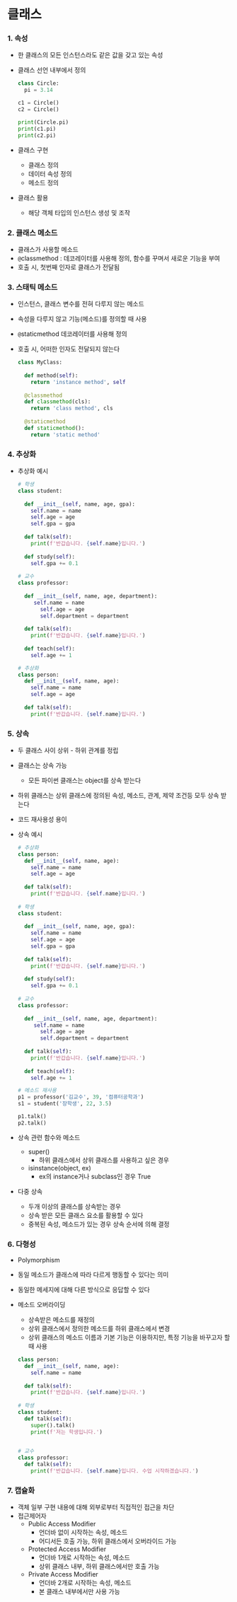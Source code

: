 # 클래스

### 1. 속성

- 한 클래스의 모든 인스턴스라도 같은 값을 갖고 있는 속성

- 클래스 선언 내부에서 정의

  ```python
  class Circle:
    pi = 3.14
  
  c1 = Circle()
  c2 = Circle()
  
  print(Circle.pi)
  print(c1.pi)
  print(c2.pi)
  ```

- 클래스 구현

  - 클래스 정의
  - 데이터 속성 정의
  - 메소드 정의

- 클래스 활용

  - 해당 객체 타입의 인스턴스 생성 및 조작

    

### 2. 클래스 메소드

- 클래스가 사용할 메소드
- `@`classmethod : 데코레이터를 사용해 정의, 함수를 꾸며서 새로운 기능을 부여
- 호출 시, 첫번째 인자로 클래스가 전달됨



### 3. 스태틱 메소드

- 인스턴스, 클래스 변수를 전혀 다루지 않는 메소드

- 속성을 다루지 않고 기능(메소드)를 정의할 때 사용

- `@`staticmethod 데코레이터를 사용해 정의

- 호출 시, 어떠한 인자도 전달되지 않는다

  ```python
  class MyClass:
    
    def method(self):
      return 'instance method', self
    
    @classmethod
    def classmethod(cls):
      return 'class method', cls
    
    @staticmethod
    def staticmethod():
      return 'static method'
  ```

  

### 4. 추상화

- 추상화 예시

  ```python
  # 학생
  class student:
    
    def __init__(self, name, age, gpa):
      self.name = name
      self.age = age
      self.gpa = gpa
      
    def talk(self):
      print(f'반갑습니다. {self.name}입니다.')
      
    def study(self):
      self.gpa += 0.1
      
  # 교수
  class professor:
    
    def __init__(self, name, age, department):
       self.name = name
     	 self.age = age
     	 self.department = department
        
    def talk(self):
      print(f'반갑습니다. {self.name}입니다.')
      
    def teach(self):
      self.age += 1
  
  # 추상화
  class person:
    def __init__(self, name, age):
      self.name = name
      self.age = age
    
    def talk(self):
      print(f'반갑습니다. {self.name}입니다.')
  ```



### 5. 상속

- 두 클래스 사이 상위 - 하위 관계를 정립

- 클래스는 상속 가능

  - 모든 파이썬 클래스는 object를 상속 받는다

- 하위 클래스는 상위 클래스에 정의된 속성, 메소드, 관계, 제약 조건등 모두 상속 받는다

- 코드 재사용성 용이

- 상속 예시

  ```python
  # 추상화
  class person:
    def __init__(self, name, age):
      self.name = name
      self.age = age
    
    def talk(self):
      print(f'반갑습니다. {self.name}입니다.')
      
  # 학생
  class student:
    
    def __init__(self, name, age, gpa):
      self.name = name
      self.age = age
      self.gpa = gpa
      
    def talk(self):
      print(f'반갑습니다. {self.name}입니다.')
      
    def study(self):
      self.gpa += 0.1
      
  # 교수
  class professor:
    
    def __init__(self, name, age, department):
       self.name = name
     	 self.age = age
     	 self.department = department
        
    def talk(self):
      print(f'반갑습니다. {self.name}입니다.')
      
    def teach(self):
      self.age += 1
  
  # 메소드 재사용
  p1 = professor('김교수', 39, '컴퓨터공학과')
  s1 = student('장학생', 22, 3.5)
  
  p1.talk()
  p2.talk()
  ```

- 상속 관련 함수와 메소드
  - super()
    - 하위 클래스에서 상위 클래스를 사용하고 싶은 경우
  - isinstance(object, ex)
    - ex의 instance거나 subclass인 경우 True
- 다중 상속
  - 두개 이상의 클래스를 상속받는 경우
  - 상속 받은 모든 클래스 요소를 활용할 수 있다
  - 중복된 속성, 메소드가 있는 경우 상속 순서에 의해 결정



### 6. 다형성

- Polymorphism

- 동일 메소드가 클래스에 따라 다르게 행동할 수 있다는 의미

- 동일한 메세지에 대해 다른 방식으로 응답할 수 있다

- 메소드 오버라이딩

  - 상속받은 메소드를 재정의
  - 상위 클래스에서 정의한 메소드를 하위 클래스에서 변경
  - 상위 클래스의 메소드 이름과 기본 기능은 이용하지만, 특정 기능을 바꾸고자 할 때 사용

  ```python
  class person:
    def __init__(self, name, age):
      self.name = name
    
    def talk(self):
      print(f'반갑습니다. {self.name}입니다.')
      
  # 학생
  class student:
    def talk(self):
      super().talk()
      print(f'저는 학생입니다.')
  
      
  # 교수
  class professor:
    def talk(self):
      print(f'반갑습니다. {self.name}입니다. 수업 시작하겠습니다.')
  ```



### 7. 캡슐화

- 객체 일부 구현 내용에 대해 외부로부터 직접적인 접근을 차단
- 접근제어자
  - Public Access Modifier
    - 언더바 없이 시작하는 속성, 메소드
    - 어디서든 호출 가능, 하위 클래스에서 오버라이드 가능
  - Protected Access Modifier
    - 언더바 1개로 시작하는 속성, 메소드
    - 상위 클래스 내부, 하위 클래스에서만 호출 가능
  - Private Access Modifier
    - 언더바 2개로 시작하는 속성, 메소드
    - 본 클래스 내부에서만 사용 가능